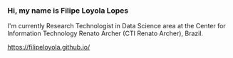 
### Hi, my name is Filipe Loyola Lopes

I'm currently Research Technologist in Data Science area at the Center for Information Technology Renato Archer (CTI Renato Archer), Brazil.

https://filipeloyola.github.io/


<!--
**filipeloyola/filipeloyola** is a ✨ _special_ ✨ repository because its `README.md` (this file) appears on your GitHub profile.

Here are some ideas to get you started:

- 🔭 I’m currently working on ...
- 🌱 I’m currently learning ...
- 👯 I’m looking to collaborate on ...
- 🤔 I’m looking for help with ...
- 💬 Ask me about ...
- 📫 How to reach me: ...
- 😄 Pronouns: ...
- ⚡ Fun fact: ...
-->
